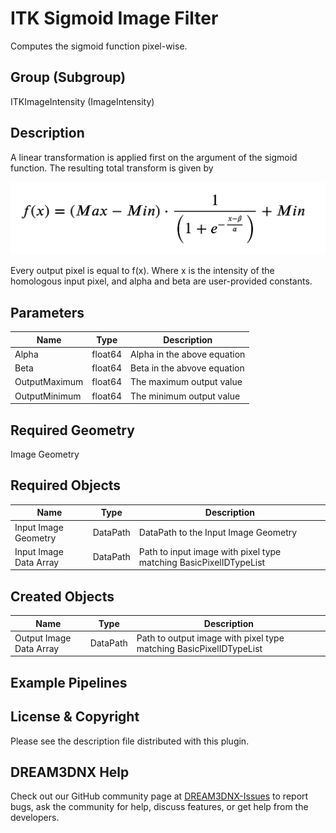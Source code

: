# ITK Sigmoid Image Filter

Computes the sigmoid function pixel-wise.

## Group (Subgroup)

ITKImageIntensity (ImageIntensity)

## Description

A linear transformation is applied first on the argument of the sigmoid function. The resulting total transform is given by

![Images/ITKSigmoidImage_Equation.png](Images/ITKSigmoidImage_Equation.png)

Every output pixel is equal to f(x). Where x is the intensity of the homologous input pixel, and alpha and beta are user-provided constants.

## Parameters

| Name | Type | Description              |
|------|------|--------------------------|
| Alpha | float64 | Alpha in the above equation |
| Beta | float64 | Beta in the abvove equation |
| OutputMaximum | float64 | The maximum output value |
| OutputMinimum | float64 | The minimum output value |

## Required Geometry

Image Geometry

## Required Objects

| Name |Type | Description |
|-----|------|-------------|
| Input Image Geometry | DataPath | DataPath to the Input Image Geometry |
| Input Image Data Array | DataPath | Path to input image with pixel type matching BasicPixelIDTypeList |

## Created Objects

| Name |Type | Description |
|-----|------|-------------|
| Output Image Data Array | DataPath | Path to output image with pixel type matching BasicPixelIDTypeList |

## Example Pipelines

## License & Copyright

Please see the description file distributed with this plugin.

## DREAM3DNX Help

Check out our GitHub community page at [DREAM3DNX-Issues](https://github.com/BlueQuartzSoftware/DREAM3DNX-Issues) to report bugs, ask the community for help, discuss features, or get help from the developers.
